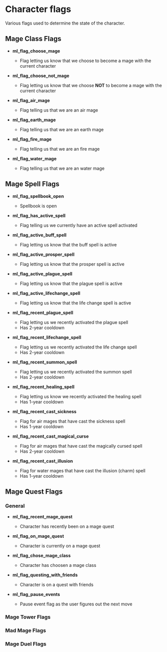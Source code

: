 # Character flags

Various flags used to determine the state of the character.

## Mage Class Flags

- **ml_flag_choose_mage**
    - Flag letting us know that we choose to become a mage with the current character

- **ml_flag_choose_not_mage**
    - Flag letting us know that we choose **NOT** to become a mage with the current character

- **ml_flag_air_mage**
    - Flag telling us that we are an air mage

- **ml_flag_earth_mage**
    - Flag telling us that we are an earth mage

- **ml_flag_fire_mage**
    - Flag telling us that we are an fire mage

- **ml_flag_water_mage**
    - Flag telling us that we are an water mage

## Mage Spell Flags

- **ml_flag_spellbook_open**
    - Spellbook is open

- **ml_flag_has_active_spell**
    - Flag telling us we currently have an active spell activated

- **ml_flag_active_buff_spell**
    - Flag letting us know that the buff spell is active

- **ml_flag_active_prosper_spell**
    - Flag letting us know that the prosper spell is active

- **ml_flag_active_plague_spell**
    - Flag letting us know that the plague spell is active

- **ml_flag_active_lifechange_spell**
    - Flag letting us know that the life change spell is active

- **ml_flag_recent_plague_spell**
    - Flag letting us we recently activated the plague spell
    - Has 2-year cooldown

- **ml_flag_recent_lifechange_spell**
    - Flag letting us we recently activated the life change spell
    - Has 2-year cooldown

- **ml_flag_recent_summon_spell**
    - Flag letting us we recently activated the summon spell
    - Has 2-year cooldown

- **ml_flag_recent_healing_spell**
    - Flag letting us know we recently activated the healing spell
    - Has 1-year cooldown

- **ml_flag_recent_cast_sickness**
    - Flag for air mages that have cast the sickness spell
    - Has 1-year cooldown

- **ml_flag_recent_cast_magical_curse**
    - Flag for air mages that have cast the magically cursed spell
    - Has 2-year cooldown

- **ml_flag_recent_cast_illusion**
    - Flag for water mages that have cast the illusion (charm) spell
    - Has 1-year cooldown


## Mage Quest Flags

### General

- **ml_flag_recent_mage_quest**
    - Character has recently been on a mage quest

- **ml_flag_on_mage_quest**
    - Character is currently on a mage quest

- **ml_flag_chose_mage_class**
    - Character has choosen a mage class

- **ml_flag_questing_with_friends**
    - Character is on a quest with friends

- **ml_flag_pause_events**
    - Pause event flag as the user figures out the next move

### Mage Tower Flags

### Mad Mage Flags

### Mage Duel Flags
